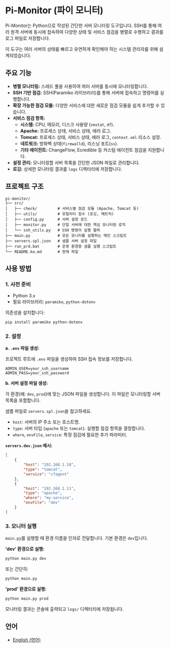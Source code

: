 # Pi-Monitor (파이 모니터)

Pi-Monitor는 Python으로 작성된 간단한 서버 모니터링 도구입니다. SSH를 통해 여러 원격 서버에 동시에 접속하여 다양한 상태 및 서비스 점검을 병렬로 수행하고 결과를 로그 파일로 저장합니다.

이 도구는 여러 서버의 상태를 빠르고 유연하게 확인해야 하는 시스템 관리자를 위해 설계되었습니다.

## 주요 기능

-   **병렬 모니터링:** 스레드 풀을 사용하여 여러 서버를 동시에 모니터링합니다.
-   **SSH 기반 점검:** SSH(Paramiko 라이브러리)를 통해 서버에 접속하고 명령어를 실행합니다.
-   **확장 가능한 점검 모듈:** 다양한 서비스에 대한 새로운 점검 모듈을 쉽게 추가할 수 있습니다.
-   **서비스 점검 항목:**
    -   **시스템:** CPU, 메모리, 디스크 사용량 (`vmstat`, `df`).
    -   **Apache:** 프로세스 상태, 서비스 상태, 에러 로그.
    -   **Tomcat:** 프로세스 상태, 서비스 상태, 에러 로그, `context.xml` 리소스 설정.
    -   **네트워크:** 방화벽 상태(`firewalld`), 리스닝 포트(`ss`).
    -   **기타 에이전트:** ChangeFlow, Ecredible 등 커스텀 에이전트 점검을 지원합니다.
-   **설정 관리:** 모니터링할 서버 목록을 간단한 JSON 파일로 관리합니다.
-   **로깅:** 상세한 모니터링 결과를 `logs` 디렉터리에 저장합니다.

## 프로젝트 구조

```
pi-monitor/
├── src/
│   ├── check/         # 서비스별 점검 모듈 (Apache, Tomcat 등)
│   ├── utils/         # 유틸리티 함수 (로깅, 메트릭)
│   ├── config.py      # 서버 설정 로드
│   ├── monitor.py     # 단일 서버에 대한 핵심 모니터링 로직
│   └── ssh_utils.py   # SSH 명령어 실행 헬퍼
├── main.py            # 모든 모니터를 실행하는 메인 스크립트
├── servers.spl.json   # 샘플 서버 설정 파일
├── run_prd.bat        # 운영 환경용 샘플 실행 스크립트
└── README.ko.md       # 현재 파일
```

## 사용 방법

### 1. 사전 준비

-   Python 3.x
-   필요 라이브러리: `paramiko`, `python-dotenv`

의존성을 설치합니다:
```bash
pip install paramiko python-dotenv
```

### 2. 설정

**a. `.env` 파일 생성:**

프로젝트 루트에 `.env` 파일을 생성하여 SSH 접속 정보를 저장합니다.

```
ADMIN_USER=your_ssh_username
ADMIN_PASS=your_ssh_password
```

**b. 서버 설정 파일 생성:**

각 환경(예: `dev`, `prod`)에 맞는 JSON 파일을 생성합니다. 이 파일은 모니터링할 서버 목록을 포함합니다.

샘플 파일로 `servers.spl.json`을 참고하세요.

-   `host`: 서버의 IP 주소 또는 호스트명.
-   `type`: 서버 타입 (`apache` 또는 `tomcat`). 실행할 점검 항목을 결정합니다.
-   `where`, `envFile`, `service`: 특정 점검에 필요한 추가 파라미터.

**`servers.dev.json` 예시:**
```json
[
    {
        "host": "192.168.1.10",
        "type": "tomcat",
        "service": "cfagent"
    },
    {
        "host": "192.168.1.11",
        "type": "apache",
        "where": "my-service",
        "envFile": "dev"
    }
]
```

### 3. 모니터 실행

`main.py`를 실행할 때 환경 이름을 인자로 전달합니다. 기본 환경은 `dev`입니다.

**'dev' 환경으로 실행:**
```bash
python main.py dev
```
또는 간단히:
```bash
python main.py
```

**'prod' 환경으로 실행:**
```bash
python main.py prod
```

모니터링 결과는 콘솔에 출력되고 `logs/` 디렉터리에 저장됩니다.

## 언어

-   [English (영어)](README.md)
